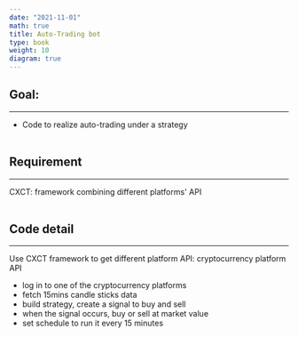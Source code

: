 ```yaml
---
date: "2021-11-01"
math: true
title: Auto-Trading bot
type: book
weight: 10
diagram: true
---
```

## Goal:
---
- Code to realize auto-trading under a strategy
<br></br>
## Requirement
---
CXCT: framework combining different platforms' API
<br></br>
## Code detail
---
Use CXCT framework to get different platform API: cryptocurrency platform API
* log in to one of the cryptocurrency platforms
* fetch 15mins candle sticks data
* build strategy, create a signal to buy and sell
* when the signal occurs, buy or sell at market value
* set schedule to run it every 15 minutes